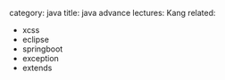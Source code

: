 category: java
title: java advance
lectures: Kang
related:
- xcss
- eclipse
- springboot
- exception
- extends
